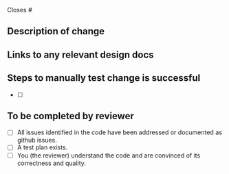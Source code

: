 Closes #

## Description of change

## Links to any relevant design docs

## Steps to manually test change is successful
- [ ]

## To be completed by reviewer
- [ ] All issues identified in the code have been addressed or documented as github issues.
- [ ] A test plan exists.
- [ ] You (the reviewer) understand the code and are convinced of its correctness and quality.
